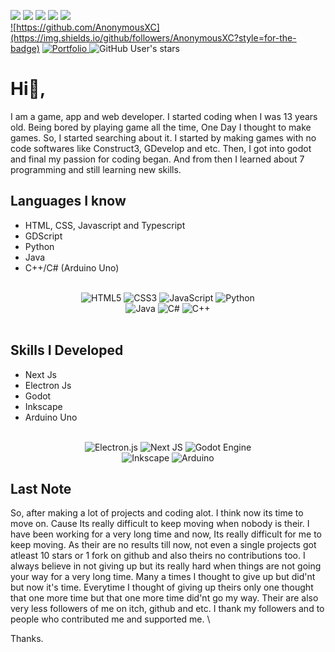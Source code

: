![](http://github-profile-summary-cards.vercel.app/api/cards/profile-details?username=AnonymousXC&theme=tokyonight)
![](http://github-profile-summary-cards.vercel.app/api/cards/stats?username=AnonymousXC&theme=tokyonight)
![](http://github-profile-summary-cards.vercel.app/api/cards/repos-per-language?username=AnonymousXC&theme=tokyonight) 
![](http://github-profile-summary-cards.vercel.app/api/cards/most-commit-language?username=AnonymousXC&theme=tokyonight)
![](http://github-profile-summary-cards.vercel.app/api/cards/productive-time?username=AnonymousXC&theme=tokyonight&utcOffset=8) \
<span markdown="1">
  <a markdown="1" href="https://github.com/AnonymousXC">
    ![https://github.com/AnonymousXC](https://img.shields.io/github/followers/AnonymousXC?style=for-the-badge)
  </a>
  <a markdown="1" href="https://anonymousxc.github.io/ItsMeOnly/">
    ![Portfolio](https://img.shields.io/badge/Portfolio-%23000000.svg?style=for-the-badge&logo=firefox&logoColor=#FF7139)
  </a>
  ![GitHub User's stars](https://img.shields.io/github/stars/AnonymousXC?style=for-the-badge)
  </span>

# Hi👋,


I am a game, app and web developer. I started coding when I was 13 years old. Being bored by playing game all the time, One Day I thought to make games. So, I started searching about it. I started by making games with no code softwares like Construct3, GDevelop and etc. Then, I got into godot and final my passion for coding began. And from then I learned about 7 programming and still learning new skills.


## Languages I know
- HTML, CSS, Javascript and Typescript
- GDScript
- Python
- Java
- C++/C# (Arduino Uno)

<br>

<div align="center">
  <img src="https://img.shields.io/badge/html5-%23E34F26.svg?style=for-the-badge&amp;logo=html5&amp;logoColor=white" alt="HTML5">
  <img src="https://img.shields.io/badge/css3-%231572B6.svg?style=for-the-badge&amp;logo=css3&amp;logoColor=white" alt="CSS3">
  <img src="https://img.shields.io/badge/javascript-%23323330.svg?style=for-the-badge&amp;logo=javascript&amp;logoColor=%23F7DF1E" alt="JavaScript">
  <img src="https://img.shields.io/badge/python-3670A0?style=for-the-badge&amp;logo=python&amp;logoColor=ffdd54" alt="Python"> <br>
  <img src="https://img.shields.io/badge/java-%23ED8B00.svg?style=for-the-badge&amp;logo=java&amp;logoColor=white" alt="Java">
  <img src="https://img.shields.io/badge/c%23-%23239120.svg?style=for-the-badge&amp;logo=c-sharp&amp;logoColor=white" alt="C#">
  <img src="https://img.shields.io/badge/c++-%2300599C.svg?style=for-the-badge&amp;logo=c%2B%2B&amp;logoColor=white" alt="C++">
</div>

<br>

## Skills I Developed
- Next Js
- Electron Js
- Godot 
- Inkscape
- Arduino Uno

<br>

<div align="center">
  <img src="https://img.shields.io/badge/Electron-191970?style=for-the-badge&amp;logo=Electron&amp;logoColor=white" alt="Electron.js">
  <img src="https://img.shields.io/badge/Next-black?style=for-the-badge&amp;logo=next.js&amp;logoColor=white" alt="Next JS">
  <img src="https://img.shields.io/badge/GODOT-%23FFFFFF.svg?style=for-the-badge&amp;logo=godot-engine" alt="Godot Engine"> <br>
  <img src="https://img.shields.io/badge/Inkscape-e0e0e0?style=for-the-badge&amp;logo=inkscape&amp;logoColor=080A13" alt="Inkscape">
  <img src="https://img.shields.io/badge/-Arduino-00979D?style=for-the-badge&amp;logo=Arduino&amp;logoColor=white" alt="Arduino">
</div>

## Last Note

So, after making a lot of projects and coding alot. I think now its time to move on. Cause Its really difficult to keep moving when nobody is their. I have been working for a very long time and now, Its really difficult for me to keep moving. As their are no results till now, not even a single projects got atleast 10 stars or 1 fork on github and also theirs no contributions too. I always believe in not giving up but its really hard when things are not going your way for a very long time. Many a times I thought to give up but did'nt but now it's time. Everytime I thought of giving up theirs only one thought that one more time but that one more time did'nt go my way. Their are also very less followers of me on itch, github and etc. I thank my followers and to people who contributed me and supported me. \

Thanks.
